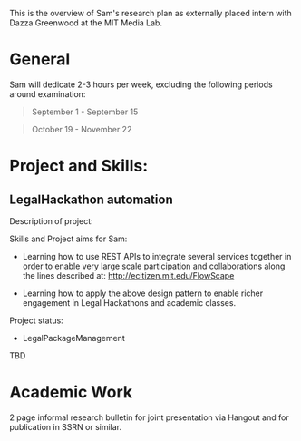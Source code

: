 This is the overview of Sam's research plan as externally placed intern with Dazza Greenwood at the MIT Media Lab.

# General

Sam will dedicate 2-3 hours per week, excluding the following periods around examination:

>September 1 - September 15  

>October 19 - November 22


# Project and Skills:

## LegalHackathon automation

Description of project:

Skills and Project aims for Sam:

* Learning how to use REST APIs to integrate several services together in order to enable very large scale participation and collaborations along the lines described at: http://ecitizen.mit.edu/FlowScape

* Learning how to apply the above design pattern to enable richer engagement in Legal Hackathons and academic classes.

Project status: 

* LegalPackageManagement

TBD


# Academic Work

2 page informal research bulletin for joint presentation via Hangout and for publication in SSRN or similar.
